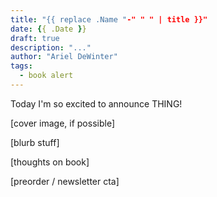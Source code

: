 ```yaml
---
title: "{{ replace .Name "-" " " | title }}"
date: {{ .Date }}
draft: true
description: "..."
author: "Ariel DeWinter"
tags:
  - book alert
---
```


Today I'm so excited to announce THING!

[cover image, if possible]

[blurb stuff]

[thoughts on book]

[preorder / newsletter cta]